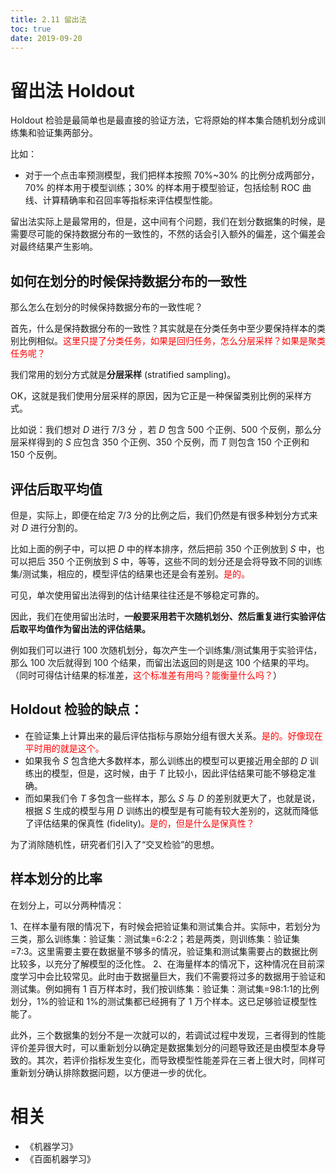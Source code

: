 ```yaml
---
title: 2.11 留出法
toc: true
date: 2019-09-20
---
```


# 留出法 Holdout

Holdout 检验是最简单也是最直接的验证方法，它将原始的样本集合随机划分成训练集和验证集两部分。

比如：

- 对于一个点击率预测模型，我们把样本按照 70%~30% 的比例分成两部分，70% 的样本用于模型训练；30% 的样本用于模型验证，包括绘制 ROC 曲线、计算精确率和召回率等指标来评估模型性能。


留出法实际上是最常用的，但是，这中间有个问题，我们在划分数据集的时候，是需要尽可能的保持数据分布的一致性的，不然的话会引入额外的偏差，这个偏差会对最终结果产生影响。

## 如何在划分的时候保持数据分布的一致性

那么怎么在划分的时候保持数据分布的一致性呢？

首先，什么是保持数据分布的一致性？其实就是在分类任务中至少要保持样本的类别比例相似。<span style="color:red;">这里只提了分类任务，如果是回归任务，怎么分层采样？如果是聚类任务呢？</span>

我们常用的划分方式就是**分层采样** (stratified sampling)。

OK，这就是我们使用分层采样的原因，因为它正是一种保留类别比例的采样方式。

比如说：我们想对 $D$ 进行 7/3 分 ，若 $D$ 包含 500 个正例、500 个反例，那么分层采样得到的 $S$ 应包含 350 个正例、350 个反例，而 $T$ 则包含 150 个正例和 150 个反例。

## 评估后取平均值

但是，实际上，即便在给定 7/3 分的比例之后，我们仍然是有很多种划分方式来对 $D$ 进行分割的。

比如上面的例子中，可以把 $D$ 中的样本排序，然后把前 350 个正例放到 $S$ 中，也可以把后 350 个正例放到 $S$ 中，等等，这些不同的划分还是会将导致不同的训练集/测试集，相应的，模型评估的结果也还是会有差别。<span style="color:red;">是的。</span>

可见，单次使用留出法得到的估计结果往往还是不够稳定可靠的。

因此，我们在使用留出法时，**一般要采用若干次随机划分、然后重复进行实验评估后取平均值作为留出法的评估结果。**

例如我们可以进行 100 次随机划分，每次产生一个训练集/测试集用于实验评估，那么 100 次后就得到 100 个结果，而留出法返回的则是这 100 个结果的平均。（同时可得估计结果的标准差，<span style="color:red;">这个标准差有用吗？能衡量什么吗？</span>）

## Holdout 检验的缺点：

- 在验证集上计算出来的最后评估指标与原始分组有很大关系。<span style="color:red;">是的。好像现在平时用的就是这个。</span>
- 如果我令 $S$ 包含绝大多数样本，那么训练出的模型可以更接近用全部的 $D$ 训练出的模型，但是，这时候，由于 $T$ 比较小，因此评估结果可能不够稳定准确。
- 而如果我们令 $T$ 多包含一些样本，那么 $S$ 与 $D$ 的差别就更大了，也就是说，根据 $S$ 生成的模型与用 $D$ 训练出的模型是有可能有较大差别的，这就而降低了评估结果的保真性 (fidelity)。<span style="color:red;">是的，但是什么是保真性？</span>


为了消除随机性，研究者们引入了“交叉检验”的思想。


## 样本划分的比率


在划分上，可以分两种情况：

1、在样本量有限的情况下，有时候会把验证集和测试集合并。实际中，若划分为三类，那么训练集：验证集：测试集=6:2:2；若是两类，则训练集：验证集=7:3。这里需要主要在数据量不够多的情况，验证集和测试集需要占的数据比例比较多，以充分了解模型的泛化性。
2、在海量样本的情况下，这种情况在目前深度学习中会比较常见。此时由于数据量巨大，我们不需要将过多的数据用于验证和测试集。例如拥有 1 百万样本时，我们按训练集：验证集：测试集=98:1:1的比例划分，1%的验证和 1%的测试集都已经拥有了 1 万个样本。这已足够验证模型性能了。

此外，三个数据集的划分不是一次就可以的，若调试过程中发现，三者得到的性能评价差异很大时，可以重新划分以确定是数据集划分的问题导致还是由模型本身导致的。其次，若评价指标发生变化，而导致模型性能差异在三者上很大时，同样可重新划分确认排除数据问题，以方便进一步的优化。


# 相关

- 《机器学习》
- 《百面机器学习》
